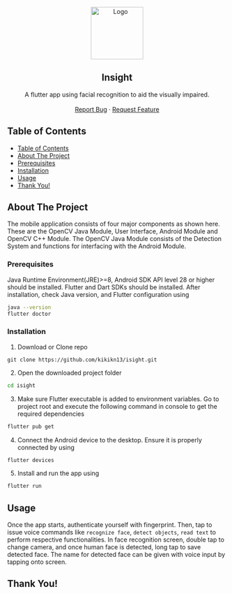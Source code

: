 <br />
<div align="center">
  <a href="https://github.com/kikikn13/isight">
    <img src="assets/your_eyes.png" alt="Logo" width="120" height="120" align="center">
  </a>

<h2 align="center">Insight</h2>

  <p align="center">
    A flutter app using facial recognition to aid the visually impaired.
    <br />
    <br />
    <a href="https://github.com/kikikn13/isight/issues">Report Bug</a>
    ·
    <a href="https://github.com/kikikn13/isight/issues">Request Feature</a>
  </p>
</div>

<!-- TABLE OF CONTENTS -->

## Table of Contents

- [Table of Contents](#table-of-contents)
- [About The Project](#about-the-project)
- [Prerequisites](#prerequisites)
- [Installation](#installation)
- [Usage](#usage)
- [Thank You!](#thank-you)

<!-- ABOUT THE PROJECT -->

## About The Project
The mobile application consists of four major components as shown here. These are the OpenCV Java Module, User Interface, Android Module and OpenCV C++ Module. The OpenCV Java Module consists of the Detection System and functions for interfacing with the Android Module. 

### Prerequisites

Java Runtime Environment(JRE)>=8, Android SDK API level 28 or higher should be installed. Flutter and Dart SDKs should be installed. After installation, check Java version, and Flutter configuration using

```sh
java --version
flutter doctor
```

### Installation

1. Download or Clone repo

```git
git clone https://github.com/kikikn13/isight.git
```

2. Open the downloaded project folder

```sh
cd isight
```

3. Make sure Flutter executable is added to environment variables. Go to project root and execute the following command in console to get the required dependencies

```sh
flutter pub get
```

4. Connect the Android device to the desktop. Ensure it is properly connected by using

```sh
flutter devices
```

5. Install and run the app using

```sh
flutter run
```

<!-- USAGE EXAMPLES -->

## Usage

Once the app starts, authenticate yourself with fingerprint. Then, tap to issue voice commands like `recognize face`, `detect objects`, `read text` to perform respective functionalities. In face recognition screen, double tap to change camera, and once human face is detected, long tap to save detected face. The name for detected face can be given with voice input by tapping onto screen.


## Thank You!


